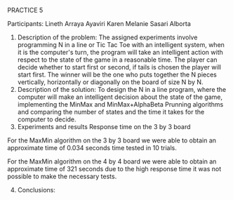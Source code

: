 PRACTICE 5

Participants: Lineth Arraya Ayaviri
Karen Melanie Sasari Alborta

1. Description of the problem:
The assigned experiments involve programming N in a line or Tic Tac Toe with an intelligent system, when it is the computer's turn, the program will take an intelligent action with respect to the state of the game in a reasonable time.
The player can decide whether to start first or second, if tails is chosen the player will start first. The winner will be the one who puts together the N pieces vertically, horizontally or diagonally on the board of size N by N.
2. Description of the solution:
To design the N in a line program, where the computer will make an intelligent decision about the state of the game, implementing the MinMax and MinMax+AlphaBeta Prunning algorithms and comparing the number of states and the time it takes for the computer to decide.
3. Experiments and results
Response time on the 3 by 3 board

For the MaxMin algorithm on the 3 by 3 board we were able to obtain an approximate time of 0.034 seconds time tested in 10 trials.

For the MaxMin algorithm on the 4 by 4 board we were able to obtain an approximate time of 321 seconds due to the high response time it was not possible to make the necessary tests.

4. Conclusions:
